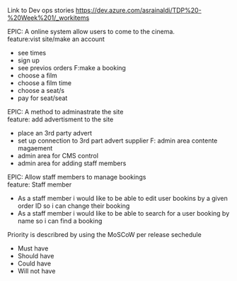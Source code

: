 Link to Dev ops stories
https://dev.azure.com/asrainaldi/TDP%20-%20Week%201/_workitems


EPIC: A online system allow users to come to the cinema.<br />
feature:vist site/make an account
- see times
- sign up
- see previos orders
F:make a booking
- choose a film
- choose a film time
- choose a seat/s
- pay for seat/seat


EPIC: A method to adminastrate the site <br />
feature: add advertisment to the site
- place an 3rd party advert
- set up connection to 3rd part advert supplier
F: admin area contente magaement
- admin area for CMS control
- admin area for adding staff members

EPIC: Allow staff members to manage bookings <br />
feature: Staff member 
- As a staff member i would like to be able to edit user bookins by a given order ID so i can change their booking
- As a staff member i would like to be able to search for a user booking by name so i can find a booking


Priority is describred by using the MoSCoW per release sechedule
- Must have
- Should have
- Could have
- Will not have
